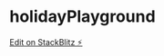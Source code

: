# holidayPlayground

[Edit on StackBlitz ⚡️](https://stackblitz.com/edit/date-fns-playground-6m4gnj)